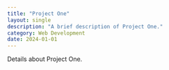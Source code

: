 ```yaml
---
title: "Project One"
layout: single
description: "A brief description of Project One."
category: Web Development
date: 2024-01-01
---
```

Details about Project One.
